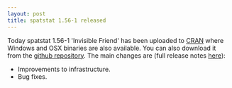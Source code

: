 ```yaml
---
layout: post
title: spatstat 1.56-1 released
---
```


Today spatstat 1.56-1 'Invisible Friend' has been uploaded to
[CRAN](http://www.cran.r-project.org/web/packages/spatstat/) where
Windows and OSX binaries are also available. You can also download it
from the [github
repository](https://github.com/spatstat/spatstat/releases/tag/v1.56-1).
The main changes are (full release notes
[here](releasenotes/spatstat-1.56-1.html)):

* Improvements to infrastructure.
* Bug fixes.
